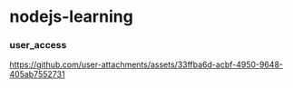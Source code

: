 ﻿# nodejs-learning

 ### user_access
 
https://github.com/user-attachments/assets/33ffba6d-acbf-4950-9648-405ab7552731


